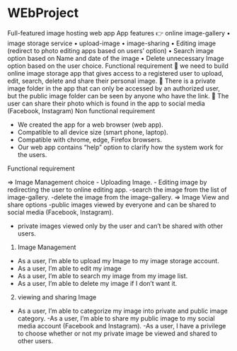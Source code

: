 # WEbProject
Full-featured image hosting web app
App features
👉 online image-gallery
•	image storage service 
•	upload-image
•	image-sharing
•	Editing image (redirect to photo editing apps based on users’ option)
•	Search image option based on Name and date of the image
•	Delete unnecessary Image option based on the user choice.
Functional requirement
	we need to build online image storage app that gives access to a registered user to upload, edit, search, delete and share their personal image.
	There is a private image folder in the app that can only be accessed by an authorized user, but the public image folder can be seen by anyone who have the link.
	The user can share their photo which is found in the app to social media (Facebook, Instagram)
Non functional requirement
-	We created the app for a web browser (web app).
-	Compatible to all device size (smart phone, laptop).
-	Compatible with chrome, edge, Firefox browsers.
-	Our web app contains “help” option to clarify how the system work for the users.

Functional requirement

=> Image Management choice
        - Uploading Image.
        - Editing image by redirecting the user to online editing app.
        -search the image from the list of image-gallery.
        -delete the image from the image-gallery.
=> Image View and share options
    -public images viewed by everyone and can be shared to social media (Facebook, Instagram).
- private images viewed only by the user and can’t be shared with other users.











1. Image Management
- As a user, I’m able to upload my Image to my image storage account.
- As a user, I’m able to edit my image
- As a user, I’m able to search my image from my image list.
- As a user, I’m able to delete my image if I don’t want it.

2. viewing and sharing Image
- As a user, I’m able to categorize my image into private and public image category.
-As a user, I’m able to share my public image to my social media account (Facebook and Instagram).
-As a user, I have a privilege to choose whether or not my private image be viewed and shared to other users.

